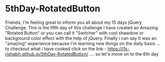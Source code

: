 # 5thDay-RotatedButton
Friends, I'm feeling great to inform you all about my 15 days jQuery Challenge. This is the fifth day of this challenge I have created an Amazing "Rotated Button" or you can call it "Switcher" with cool shawdow or background color effect with the help of jQuery. Finally i can say It was an "amazing" experience because I'm learning new things on the daily basis ... to checkout what i have cooked click on the link - https://i1s-rishabh.github.io/5thDay-RotatedButton/ .... so let's move on to the 6th day
